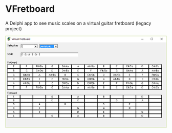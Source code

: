 # VFretboard
A Delphi app to see music scales on a virtual guitar fretboard (legacy project)

![screenshot](/scrnshot.png?raw=true "Screenshot")
